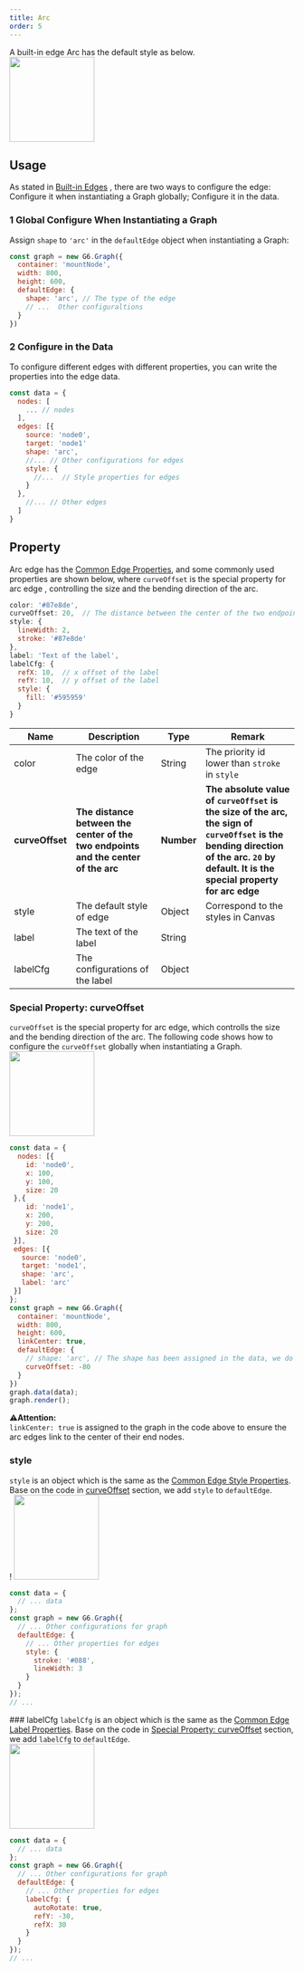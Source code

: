 ```yaml
---
title: Arc
order: 5
---
```


A built-in edge Arc has the default style as below.<br /><img src='https://gw.alipayobjects.com/mdn/rms_f8c6a0/afts/img/A*9JBjS6bdrHMAAAAAAAAAAABkARQnAQ' width=150/>


## Usage
As stated in [Built-in Edges](/en/docs/manual/middle/elements/edges/defaultEdge) , there are two ways to configure the edge: Configure it when instantiating a Graph globally; Configure it in the data.


### 1 Global Configure When Instantiating a Graph
Assign `shape` to `'arc'` in the `defaultEdge` object when instantiating a Graph:
```javascript
const graph = new G6.Graph({
  container: 'mountNode',
  width: 800,
  height: 600,
  defaultEdge: {
    shape: 'arc', // The type of the edge
    // ...  Other configuraltions
  }
})
```


### 2 Configure in the Data
To configure different edges with different properties, you can write the properties into the edge data.
```javascript
const data = {
  nodes: [
    ... // nodes
  ],
  edges: [{
    source: 'node0',
    target: 'node1'
    shape: 'arc',
    //... // Other configurations for edges
    style: {
      //...  // Style properties for edges
    }
  },
    //... // Other edges
  ]
}
```


## Property
Arc edge has the [Common Edge Properties](/en/docs/manual/middle/elements/edges/defaultEdge/#the-common-property), and some commonly used properties are shown below, where `curveOffset` is the special property for arc edge , controlling the size and the bending direction of the arc.

```javascript
color: '#87e8de',
curveOffset: 20,  // The distance between the center of the two endpoints and the center of the arc
style: {
  lineWidth: 2,
  stroke: '#87e8de'
},
label: 'Text of the label',
labelCfg: {
  refX: 10,  // x offset of the label
  refY: 10,  // y offset of the label
  style: {
    fill: '#595959'
  }
}
```

| Name | Description | Type | Remark |
| --- | --- | --- | --- |
| color | The color of the edge | String | The priority id lower than `stroke` in `style` |
| **curveOffset** | **The distance between the center of the two endpoints and the center of the arc** | **Number** | **The absolute value of `curveOffset` is the size of the arc, the sign of `curveOffset` is the bending direction of the arc. `20` by default. It is the special property for arc edge** |
| style | The default style of edge | Object | Correspond to the styles in Canvas |
| label | The text of the label | String |  |
| labelCfg | The configurations of the label | Object |  |



### Special Property: curveOffset
`curveOffset` is the special property for arc edge, which controlls the size and the bending direction of the arc. The following code shows how to configure the `curveOffset` globally when instantiating a Graph.<br />
<img src='https://gw.alipayobjects.com/mdn/rms_f8c6a0/afts/img/A*63NxRppr3tUAAAAAAAAAAABkARQnAQ' width=150/>
```javascript
const data = {
  nodes: [{
    id: 'node0',
    x: 100,
    y: 100,
    size: 20
 },{
    id: 'node1',
    x: 200,
    y: 200,
    size: 20
 }],
 edges: [{
   source: 'node0',
   target: 'node1',
   shape: 'arc',
   label: 'arc'
 }]
};
const graph = new G6.Graph({
  container: 'mountNode',
  width: 800,
  height: 600,
  linkCenter: true,
  defaultEdge: {
    // shape: 'arc', // The shape has been assigned in the data, we do not have to define it any more
    curveOffset: -80
  }
})
graph.data(data);
graph.render();
```

⚠️**Attention:** <br /> `linkCenter: true` is assigned to the graph in the code above to ensure the arc edges link to the center of their end nodes.


### style
`style` is an object which is the same as the [Common Edge Style Properties](/en/docs/manual/middle/elements/edges/defaultEdge/#style).
Base on the code in [curveOffset](#special-property-curveoffset) section, we add `style` to `defaultEdge`.
<br />!
<img src='https://gw.alipayobjects.com/mdn/rms_f8c6a0/afts/img/A*LH4lT64i304AAAAAAAAAAABkARQnAQ' width=150/>
```javascript
const data = {
  // ... data
};
const graph = new G6.Graph({
  // ... Other configurations for graph
  defaultEdge: {
    // ... Other properties for edges
    style: {
      stroke: '#088',
      lineWidth: 3
    }
  }
});
// ...
```


### labelCfg
`labelCfg` is an object which is the same as the [Common Edge Label Properties](/en/docs/manual/middle/elements/edges/defaultEdge/#label-and-labelcfg).
Base on the code in [Special Property: curveOffset](#special-property-curveoffset) section, we add `labelCfg` to `defaultEdge`.<br />
<img src='https://gw.alipayobjects.com/mdn/rms_f8c6a0/afts/img/A*xu0FSKNxQNUAAAAAAAAAAABkARQnAQ' width=150/>
```javascript
const data = {
  // ... data
};
const graph = new G6.Graph({
  // ... Other configurations for graph
  defaultEdge: {
    // ... Other properties for edges
    labelCfg: {
      autoRotate: true,
      refY: -30,
      refX: 30
    }
  }
});
// ...
```
